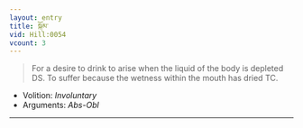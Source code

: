 ```yaml
---
layout: entry
title: སྐོམ་
vid: Hill:0054
vcount: 3
---
```

> For a desire to drink to arise when the liquid of the body is depleted DS\. To suffer because the wetness within the mouth has dried TC\.

* Volition: _Involuntary_
* Arguments: _Abs-Obl_

---

